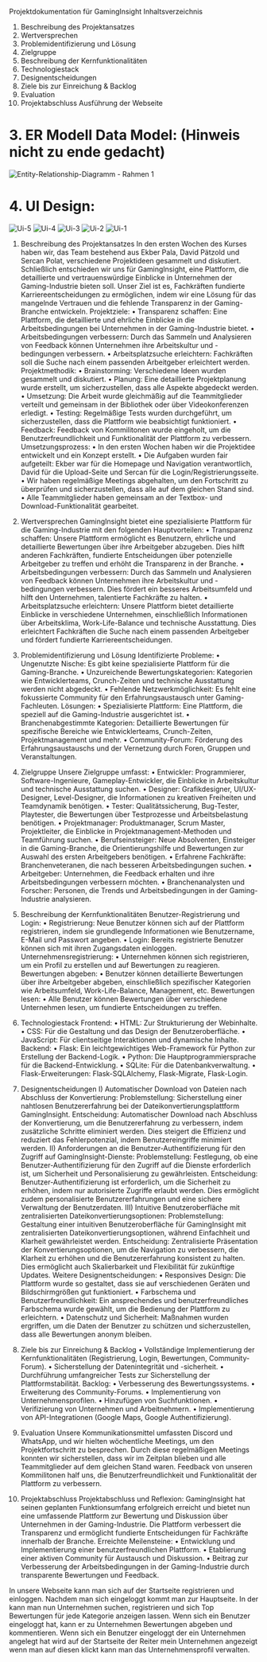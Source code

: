 
Projektdokumentation für GamingInsight
Inhaltsverzeichnis
1.	Beschreibung des Projektansatzes
2.	Wertversprechen
3.	Problemidentifizierung und Lösung
4.	Zielgruppe
5.	Beschreibung der Kernfunktionalitäten
6.	Technologiestack
7.	Designentscheidungen
8.	Ziele bis zur Einreichung & Backlog
9.	Evaluation
10.	Projektabschluss Ausführung der Webseite

# 3. ER Modell Data Model: (Hinweis nicht zu ende gedacht)

![Entity-Relationship-Diagramm - Rahmen 1](https://github.com/ektotheo/Project-GamingInsight/assets/138446648/2e0c2cae-042c-4d55-bfe8-062b37e42a1e)


# 4. UI Design:


![Ui-5](https://github.com/ektotheo/Project-GamingInsight/assets/138446648/4f9ae9a8-7491-4846-a0a2-0ea7b4b379c6)
![Ui-4](https://github.com/ektotheo/Project-GamingInsight/assets/138446648/3ca71482-892b-4720-9bb4-0fa727e7f5c5)
![Ui-3](https://github.com/ektotheo/Project-GamingInsight/assets/138446648/70c049f0-d22f-479d-8207-b4f1d2204062)
![Ui-2](https://github.com/ektotheo/Project-GamingInsight/assets/138446648/8050df81-d350-47f6-8fea-7958df2951e1)
![Ui-1](https://github.com/ektotheo/Project-GamingInsight/assets/138446648/19899f63-9b5f-4923-85b3-e1f5e682a800)

1. Beschreibung des Projektansatzes
In den ersten Wochen des Kurses haben wir, das Team bestehend aus Ekber Pala, David Pätzold und Sercan Polat, verschiedene Projektideen gesammelt und diskutiert. Schließlich entschieden wir uns für GamingInsight, eine Plattform, die detaillierte und vertrauenswürdige Einblicke in Unternehmen der Gaming-Industrie bieten soll. Unser Ziel ist es, Fachkräften fundierte Karriereentscheidungen zu ermöglichen, indem wir eine Lösung für das mangelnde Vertrauen und die fehlende Transparenz in der Gaming-Branche entwickeln.
Projektziele:
•	Transparenz schaffen: Eine Plattform, die detaillierte und ehrliche Einblicke in die Arbeitsbedingungen bei Unternehmen in der Gaming-Industrie bietet.
•	Arbeitsbedingungen verbessern: Durch das Sammeln und Analysieren von Feedback können Unternehmen ihre Arbeitskultur und -bedingungen verbessern.
•	Arbeitsplatzsuche erleichtern: Fachkräften soll die Suche nach einem passenden Arbeitgeber erleichtert werden.
Projektmethodik:
•	Brainstorming: Verschiedene Ideen wurden gesammelt und diskutiert.
•	Planung: Eine detaillierte Projektplanung wurde erstellt, um sicherzustellen, dass alle Aspekte abgedeckt werden.
•	Umsetzung: Die Arbeit wurde gleichmäßig auf die Teammitglieder verteilt und gemeinsam in der Bibliothek oder über Videokonferenzen erledigt.
•	Testing: Regelmäßige Tests wurden durchgeführt, um sicherzustellen, dass die Plattform wie beabsichtigt funktioniert.
•	Feedback: Feedback von Kommilitonen wurde eingeholt, um die Benutzerfreundlichkeit und Funktionalität der Plattform zu verbessern.
Umsetzungsprozess:
•	In den ersten Wochen haben wir die Projektidee entwickelt und ein Konzept erstellt.
•	Die Aufgaben wurden fair aufgeteilt: Ekber war für die Homepage und Navigation verantwortlich, David für die Upload-Seite und Sercan für die Login/Registrierungsseite.
•	Wir haben regelmäßige Meetings abgehalten, um den Fortschritt zu überprüfen und sicherzustellen, dass alle auf dem gleichen Stand sind.
•	Alle Teammitglieder haben gemeinsam an der Textbox- und Download-Funktionalität gearbeitet.
2. Wertversprechen
GamingInsight bietet eine spezialisierte Plattform für die Gaming-Industrie mit den folgenden Hauptvorteilen:
•	Transparenz schaffen: Unsere Plattform ermöglicht es Benutzern, ehrliche und detaillierte Bewertungen über ihre Arbeitgeber abzugeben. Dies hilft anderen Fachkräften, fundierte Entscheidungen über potenzielle Arbeitgeber zu treffen und erhöht die Transparenz in der Branche.
•	Arbeitsbedingungen verbessern: Durch das Sammeln und Analysieren von Feedback können Unternehmen ihre Arbeitskultur und -bedingungen verbessern. Dies fördert ein besseres Arbeitsumfeld und hilft den Unternehmen, talentierte Fachkräfte zu halten.
•	Arbeitsplatzsuche erleichtern: Unsere Plattform bietet detaillierte Einblicke in verschiedene Unternehmen, einschließlich Informationen über Arbeitsklima, Work-Life-Balance und technische Ausstattung. Dies erleichtert Fachkräften die Suche nach einem passenden Arbeitgeber und fördert fundierte Karriereentscheidungen.
3. Problemidentifizierung und Lösung
Identifizierte Probleme:
•	Ungenutzte Nische: Es gibt keine spezialisierte Plattform für die Gaming-Branche.
•	Unzureichende Bewertungskategorien: Kategorien wie Entwicklerteams, Crunch-Zeiten und technische Ausstattung werden nicht abgedeckt.
•	Fehlende Netzwerkmöglichkeit: Es fehlt eine fokussierte Community für den Erfahrungsaustausch unter Gaming-Fachleuten.
Lösungen:
•	Spezialisierte Plattform: Eine Plattform, die speziell auf die Gaming-Industrie ausgerichtet ist.
•	Branchenabgestimmte Kategorien: Detaillierte Bewertungen für spezifische Bereiche wie Entwicklerteams, Crunch-Zeiten, Projektmanagement und mehr.
•	Community-Forum: Förderung des Erfahrungsaustauschs und der Vernetzung durch Foren, Gruppen und Veranstaltungen.
4. Zielgruppe
Unsere Zielgruppe umfasst:
•	Entwickler: Programmierer, Software-Ingenieure, Gameplay-Entwickler, die Einblicke in Arbeitskultur und technische Ausstattung suchen.
•	Designer: Grafikdesigner, UI/UX-Designer, Level-Designer, die Informationen zu kreativen Freiheiten und Teamdynamik benötigen.
•	Tester: Qualitätssicherung, Bug-Tester, Playtester, die Bewertungen über Testprozesse und Arbeitsbelastung benötigen.
•	Projektmanager: Produktmanager, Scrum Master, Projektleiter, die Einblicke in Projektmanagement-Methoden und Teamführung suchen.
•	Berufseinsteiger: Neue Absolventen, Einsteiger in die Gaming-Branche, die Orientierungshilfe und Bewertungen zur Auswahl des ersten Arbeitgebers benötigen.
•	Erfahrene Fachkräfte: Branchenveteranen, die nach besseren Arbeitsbedingungen suchen.
•	Arbeitgeber: Unternehmen, die Feedback erhalten und ihre Arbeitsbedingungen verbessern möchten.
•	Branchenanalysten und Forscher: Personen, die Trends und Arbeitsbedingungen in der Gaming-Industrie analysieren.
5. Beschreibung der Kernfunktionalitäten
Benutzer-Registrierung und Login:
•	Registrierung: Neue Benutzer können sich auf der Plattform registrieren, indem sie grundlegende Informationen wie Benutzername, E-Mail und Passwort angeben.
•	Login: Bereits registrierte Benutzer können sich mit ihren Zugangsdaten einloggen.
Unternehmensregistrierung:
•	Unternehmen können sich registrieren, um ein Profil zu erstellen und auf Bewertungen zu reagieren.
Bewertungen abgeben:
•	Benutzer können detaillierte Bewertungen über ihre Arbeitgeber abgeben, einschließlich spezifischer Kategorien wie Arbeitsumfeld, Work-Life-Balance, Management, etc.
Bewertungen lesen:
•	Alle Benutzer können Bewertungen über verschiedene Unternehmen lesen, um fundierte Entscheidungen zu treffen.

6. Technologiestack
Frontend:
•	HTML: Zur Strukturierung der Webinhalte.
•	CSS: Für die Gestaltung und das Design der Benutzeroberfläche.
•	JavaScript: Für clientseitige Interaktionen und dynamische Inhalte.
Backend:
•	Flask: Ein leichtgewichtiges Web-Framework für Python zur Erstellung der Backend-Logik.
•	Python: Die Hauptprogrammiersprache für die Backend-Entwicklung.
•	SQLite: Für die Datenbankverwaltung.
•	Flask-Erweiterungen: Flask-SQLAlchemy, Flask-Migrate, Flask-Login.
8. Designentscheidungen
I) Automatischer Download von Dateien nach Abschluss der Konvertierung:
Problemstellung: Sicherstellung einer nahtlosen Benutzererfahrung bei der Dateikonvertierungsplattform GamingInsight.
Entscheidung: Automatischer Download nach Abschluss der Konvertierung, um die Benutzererfahrung zu verbessern, indem zusätzliche Schritte eliminiert werden. Dies steigert die Effizienz und reduziert das Fehlerpotenzial, indem Benutzereingriffe minimiert werden.
II) Anforderungen an die Benutzer-Authentifizierung für den Zugriff auf GamingInsight-Dienste:
Problemstellung: Festlegung, ob eine Benutzer-Authentifizierung für den Zugriff auf die Dienste erforderlich ist, um Sicherheit und Personalisierung zu gewährleisten.
Entscheidung: Benutzer-Authentifizierung ist erforderlich, um die Sicherheit zu erhöhen, indem nur autorisierte Zugriffe erlaubt werden. Dies ermöglicht zudem personalisierte Benutzererfahrungen und eine sichere Verwaltung der Benutzerdaten.
III) Intuitive Benutzeroberfläche mit zentralisierten Dateikonvertierungsoptionen:
Problemstellung: Gestaltung einer intuitiven Benutzeroberfläche für GamingInsight mit zentralisierten Dateikonvertierungsoptionen, während Einfachheit und Klarheit gewährleistet werden.
Entscheidung: Zentralisierte Präsentation der Konvertierungsoptionen, um die Navigation zu verbessern, die Klarheit zu erhöhen und die Benutzererfahrung konsistent zu halten. Dies ermöglicht auch Skalierbarkeit und Flexibilität für zukünftige Updates.
Weitere Designentscheidungen:
•	Responsives Design: Die Plattform wurde so gestaltet, dass sie auf verschiedenen Geräten und Bildschirmgrößen gut funktioniert.
•	Farbschema und Benutzerfreundlichkeit: Ein ansprechendes und benutzerfreundliches Farbschema wurde gewählt, um die Bedienung der Plattform zu erleichtern.
•	Datenschutz und Sicherheit: Maßnahmen wurden ergriffen, um die Daten der Benutzer zu schützen und sicherzustellen, dass alle Bewertungen anonym bleiben.
9. Ziele bis zur Einreichung & Backlog
•	Vollständige Implementierung der Kernfunktionalitäten (Registrierung, Login, Bewertungen, Community-Forum).
•	Sicherstellung der Datenintegrität und -sicherheit.
•	Durchführung umfangreicher Tests zur Sicherstellung der Plattformstabilität.
Backlog:
•	Verbesserung des Bewertungssystems.
•	Erweiterung des Community-Forums.
•	Implementierung von Unternehmensprofilen.
•	Hinzufügen von Suchfunktionen.
•	Verifizierung von Unternehmen und Arbeitnehmern.
•	Implementierung von API-Integrationen (Google Maps, Google Authentifizierung).
10. Evaluation
Unsere Kommunikationsmittel umfassten Discord und WhatsApp, und wir hielten wöchentliche Meetings, um den Projektfortschritt zu besprechen. Durch diese regelmäßigen Meetings konnten wir sicherstellen, dass wir im Zeitplan blieben und alle Teammitglieder auf dem gleichen Stand waren. Feedback von unseren Kommilitonen half uns, die Benutzerfreundlichkeit und Funktionalität der Plattform zu verbessern.
11. Projektabschluss
Projektabschluss und Reflexion: GamingInsight hat seinen geplanten Funktionsumfang erfolgreich erreicht und bietet nun eine umfassende Plattform zur Bewertung und Diskussion über Unternehmen in der Gaming-Industrie. Die Plattform verbessert die Transparenz und ermöglicht fundierte Entscheidungen für Fachkräfte innerhalb der Branche.
Erreichte Meilensteine:
•	Entwicklung und Implementierung einer benutzerfreundlichen Plattform.
•	Etablierung einer aktiven Community für Austausch und Diskussion.
•	Beitrag zur Verbesserung der Arbeitsbedingungen in der Gaming-Industrie durch transparente Bewertungen und Feedback.


In unsere Webseite kann man sich auf der Startseite registrieren und einloggen. Nachdem man sich eingeloggt kommt man zur Hauptseite. In der kann man nun Unternehmen suchen, registrieren und sich Top Bewertungen für jede Kategorie anzeigen lassen. Wenn sich ein Benutzer eingeloggt hat, kann er zu Unternehmen Bewertungen abgeben und kommentieren. Wenn sich ein Benutzer eingeloggt der ein Unternehmen angelegt hat wird auf der Startseite der Reiter mein Unternehmen angezeigt wenn man auf diesen klickt kann man das Unternehmensprofil verwalten.

